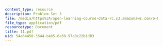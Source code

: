 ```yaml
---
content_type: resource
description: Problem Set 3
file: /media/https%3A/open-learning-course-data-rc.s3.amazonaws.com/6-821-programming-languages-fall-2002/54a644503644b4856a5957a3c22b1d83_11.pdf
file_type: application/pdf
resourcetype: Document
title: 11.pdf
uid: 54a64450-3644-b485-6a59-57a3c22b1d83
---
```

